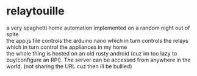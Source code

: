 # relaytouille
a very spaghetti home automation implemented on a random night out of spite <br>
the app.js file controls the arduino nano which in turn controls the relays which in turn control the appliances in my home <br>
the whole thing is hosted on an old rusty android (cuz im too lazy to buy/configure an RPI). The server can be accessed from anywhere in the world. (not sharing the URL cuz then ill be bullied)
